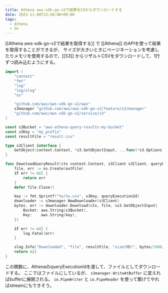 ```yaml
---
title: Athena aws-sdk-go-v2で結果をS3からダウンロードする
date: 2023-11-08T13:50:00+09:00
tags:
  - Athena
  - Go
---
```


[[Athena aws-sdk-go-v2で結果を取得する]] で [[Athena]] のAPIを使って結果を取得することができるが、
サイズが大きいときにページネーションを考慮したりメモリを使用するので、[[S3]] からリザルトCSVをダウンロードして、1行ずつ読み込むようにする。

```go
import (
	"context"
	"fmt"
	"log"
	"log/slog"
	"os"

	"github.com/aws/aws-sdk-go-v2/aws"
	s3manager "github.com/aws/aws-sdk-go-v2/feature/s3/manager"
	"github.com/aws/aws-sdk-go-v2/service/s3"
)

const s3Bucket = "aws-athena-query-results-my-bucket"
const s3Key = "my_prefix"
const resultFile = "result.csv"

type s3Client interface {
	GetObject(context.Context, *s3.GetObjectInput, ...func(*s3.Options)) (*s3.GetObjectOutput, error)
}

func DownloadQueryResult(ctx context.Context, s3Client s3Client, queryExecutionId string, outFile string) error {
	file, err := os.Create(outFile)
	if err != nil {
		return err
	}
	defer file.Close()

	key := fmt.Sprintf("%s/%s.csv", s3Key, queryExecutionId)
	downloader := s3manager.NewDownloader(s3Client)
	bytes, err := downloader.Download(ctx, file, &s3.GetObjectInput{
		Bucket: aws.String(s3Bucket),
		Key:    aws.String(key),
	})

	if err != nil {
		log.Fatal(err)
	}

	slog.Info("Downloaded", "file", resultFile, "size(MB)", bytes/1000/1000)
	return nil
}
```

この関数に、AthenaのqueryExecutionIdを渡して、ファイルとしてダウンロードする。
ここではファイルにしているが、 `s3manager.WriteAtBuffer` に変えればbufferに展開される。
`io.PipeWriter` と `io.PipeReader` を使って繋げてやればstreamにもできそう。
